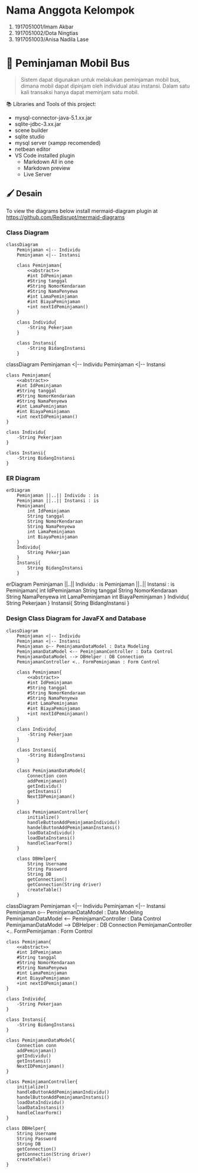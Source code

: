 # Nama Anggota Kelompok
1. 1917051001/Imam Akbar
2. 1917051002/Dota Ningtias
3. 1917051003/Anisa Nadila Lase

# 🚌 Peminjaman Mobil Bus
> Sistem dapat digunakan untuk melakukan peminjaman mobil bus, dimana mobil dapat dipinjam oleh individual atau instansi.
> Dalam satu kali transaksi hanya dapat meminjam satu mobil.

📚 Libraries and Tools of this project:
- mysql-connector-java-5.1.xx.jar
- sqlite-jdbc-3.xx.jar
- scene builder
- sqlite studio
- mysql server (xampp recomended)
- netbean editor
- VS Code installed plugin
    - Markdown All in one
    - Markdown preview
    - Live Server

## 🖌️ Desain
To view the diagrams below install mermaid-diagram plugin at https://github.com/Redisrupt/mermaid-diagrams

### Class Diagram
```mermaid
classDiagram
    Peminjaman <|-- Individu
    Peminjaman <|-- Instansi

    class Peminjaman{
        <<abstract>>
        #int IdPeminjaman
        #String tanggal
        #String NomorKendaraan
        #String NamaPenyewa
        #int LamaPeminjaman
        #int BiayaPeminjaman
        +int nextIdPeminjaman()
    }

    class Individu{
        -String Pekerjaan
    }

    class Instansi{
        -String BidangInstansi
    }
```
classDiagram
    Peminjaman <|-- Individu
    Peminjaman <|-- Instansi

    class Peminjaman{
        <<abstract>>
        #int IdPeminjaman
        #String tanggal
        #String NomorKendaraan
        #String NamaPenyewa
        #int LamaPeminjaman
        #int BiayaPeminjaman
        +int nextIdPeminjaman()
    }

    class Individu{
        -String Pekerjaan
    }

    class Instansi{
        -String BidangInstansi
    }

### ER Diagram
```mermaid
erDiagram
    Peminjaman ||..|| Individu : is
    Peminjaman ||..|| Instansi : is
    Peminjaman{
        int IdPeminjaman
        String tanggal
        String NomorKendaraan
        String NamaPenyewa
        int LamaPeminjaman
        int BiayaPeminjaman
    }
    Individu{
        String Pekerjaan
    }
    Instansi{
        String BidangInstansi
    }
```
erDiagram
    Peminjaman ||..|| Individu : is
    Peminjaman ||..|| Instansi : is
    Peminjaman{
        int IdPeminjaman
        String tanggal
        String NomorKendaraan
        String NamaPenyewa
        int LamaPeminjaman
        int BiayaPeminjaman
    }
    Individu{
        String Pekerjaan
    }
    Instansi{
        String BidangInstansi
    }

### Design Class Diagram for JavaFX and Database
```mermaid
classDiagram
    Peminjaman <|-- Individu
    Peminjaman <|-- Instansi
    Peminjaman o-- PeminjamanDataModel : Data Modeling
    PeminjamanDataModel <-- PeminjamanController : Data Control
    PeminjamanDataModel --> DBHelper : DB Connection
    PeminjamanController <.. FormPeminjaman : Form Control

    class Peminjaman{
        <<abstract>>
        #int IdPeminjaman
        #String tanggal
        #String NomorKendaraan
        #String NamaPenyewa
        #int LamaPeminjaman
        #int BiayaPeminjaman
        +int nextIdPeminjaman()
    }

    class Individu{
        -String Pekerjaan
    }

    class Instansi{
        -String BidangInstansi
    }

    class PeminjamanDataModel{
        Connection conn
        addPeminjaman()
        getIndividu()
        getInstansi()
        NextIDPeminjaman()
    }

    class PeminjamanController{
        initialize()
        handleButtonAddPeminjamanIndividu()
        handelButtonAddPeminjamanInstansi()
        loadDataIndividu()
        loadDataInstansi()
        handleClearForm()
    }

    class DBHelper{
        String Username
        String Password
        String DB
        getConnection()
        getConnection(String driver)
        createTable()
    }
```
classDiagram
    Peminjaman <|-- Individu
    Peminjaman <|-- Instansi
    Peminjaman o-- PeminjamanDataModel : Data Modeling
    PeminjamanDataModel <-- PeminjamanController : Data Control
    PeminjamanDataModel --> DBHelper : DB Connection
    PeminjamanController <.. FormPeminjaman : Form Control

    class Peminjaman{
        <<abstract>>
        #int IdPeminjaman
        #String tanggal
        #String NomorKendaraan
        #String NamaPenyewa
        #int LamaPeminjaman
        #int BiayaPeminjaman
        +int nextIdPeminjaman()
    }

    class Individu{
        -String Pekerjaan
    }

    class Instansi{
        -String BidangInstansi
    }

    class PeminjamanDataModel{
        Connection conn
        addPeminjaman()
        getIndividu()
        getInstansi()
        NextIDPeminjaman()
    }

    class PeminjamanController{
        initialize()
        handleButtonAddPeminjamanIndividu()
        handelButtonAddPeminjamanInstansi()
        loadDataIndividu()
        loadDataInstansi()
        handleClearForm()
    }

    class DBHelper{
        String Username
        String Password
        String DB
        getConnection()
        getConnection(String driver)
        createTable()
    }
